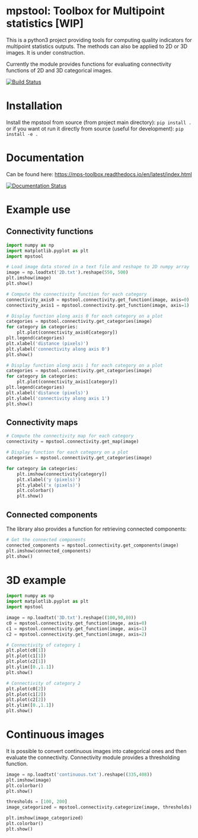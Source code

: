 # mpstool: Toolbox for Multipoint statistics [WIP]

This is a python3 project providing tools for computing quality indicators for multipoint statistics outputs.
The methods can also be applied to 2D or 3D images.
It is under construction.

Currently the module provides functions for evaluating connectivity functions of 2D and 3D categorical images.

[![Build Status](https://travis-ci.org/UniNE-CHYN/mps_toolbox.svg?branch=master)](https://travis-ci.org/UniNE-CHYN/mps_toolbox)

# Installation
Install the mpstool from source (from project main directory):
```pip install .```
or if you want ot run it directly from source (useful for development):
```pip install -e .```

# Documentation

Can be found here: https://mps-toolbox.readthedocs.io/en/latest/index.html

[![Documentation Status](https://readthedocs.org/projects/mps-toolbox/badge/?version=latest)](https://mps-toolbox.readthedocs.io/en/latest/?badge=latest)                

# Example use

## Connectivity functions
```python
import numpy as np
import matplotlib.pyplot as plt
import mpstool

# Load image data stored in a text file and reshape to 2D numpy array
image = np.loadtxt('2D.txt').reshape(550, 500)
plt.imshow(image)
plt.show()

# Compute the connectivity function for each category
connectivity_axis0 = mpstool.connectivity.get_function(image, axis=0)
connectivity_axis1 = mpstool.connectivity.get_function(image, axis=1)

# Display function along axis 0 for each category on a plot
categories = mpstool.connectivity.get_categories(image)
for category in categories:
    plt.plot(connectivity_axis0[category])
plt.legend(categories)
plt.xlabel('distance (pixels)')
plt.ylabel('connectivity along axis 0')
plt.show()

# Display function along axis 1 for each category on a plot
categories = mpstool.connectivity.get_categories(image)
for category in categories:
    plt.plot(connectivity_axis1[category])
plt.legend(categories)
plt.xlabel('distance (pixels)')
plt.ylabel('connectivity along axis 1')
plt.show()
```

## Connectivity maps
```python
# Compute the connectivity map for each category
connectivity = mpstool.connectivity.get_map(image)

# Display function for each category on a plot
categories = mpstool.connectivity.get_categories(image)

for category in categories:
    plt.imshow(connectivity[category])
    plt.xlabel('y (pixels)')
    plt.ylabel('x (pixels)')
    plt.colorbar()
    plt.show()
```


## Connected components
The library also provides a function for retrieving connected components:
```python
# Get the connected components
connected_components = mpstool.connectivity.get_components(image)
plt.imshow(connected_components)
plt.show()
```

# 3D example

```python
import numpy as np
import matplotlib.pyplot as plt
import mpstool

image = np.loadtxt('3D.txt').reshape((100,90,80))
c0 = mpstool.connectivity.get_function(image, axis=0)
c1 = mpstool.connectivity.get_function(image, axis=1)
c2 = mpstool.connectivity.get_function(image, axis=2)

# Connectivity of category 1
plt.plot(c0[1])
plt.plot(c1[1])
plt.plot(c2[1])
plt.ylim([0.,1.1])
plt.show()

# Connectivity of category 2
plt.plot(c0[2])
plt.plot(c1[2])
plt.plot(c2[2])
plt.ylim([0.,1.1])
plt.show()
```

# Continuous images

It is possible to convert continuous images into categorical ones and then evaluate the connectivity.
Connectivity module provides a thresholding function.

```python
image = np.loadtxt('continuous.txt').reshape((335,408))
plt.imshow(image)
plt.colorbar()
plt.show()

thresholds = [100, 200]
image_categorized = mpstool.connectivity.categorize(image, thresholds)

plt.imshow(image_categorized)
plt.colorbar()
plt.show()
```
